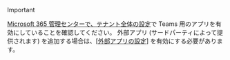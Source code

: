 > [!IMPORTANT]
> [Microsoft 365 管理センターで、テナント全体の設定](../enable-features-office-365.md#tenant-wide-settings-in-the-microsoft-365-admin-center)で Teams 用のアプリを有効にしていることを確認してください。 外部アプリ (サードパーティによって提供されます) を追加する場合は、[[外部アプリの設定](../enable-features-office-365.md#external-apps)] を有効にする必要があります。
